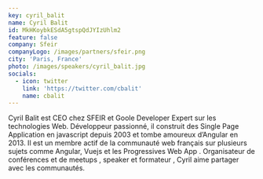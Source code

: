 ```yaml
---
key: cyril_balit
name: Cyril Balit
id: MkHKoybkESdA5gtspQdJYIzUhlm2
feature: false
company: Sfeir
companyLogo: /images/partners/sfeir.png
city: 'Paris, France'
photo: /images/speakers/cyril_balit.jpg
socials: 
  - icon: twitter
    link: 'https://twitter.com/cbalit'
    name: cbalit
---
```

Cyril Balit est CEO chez SFEIR et Goole Developer Expert sur les technologies Web. Développeur passionné, il construit des Single Page Application en javascript depuis 2003 et tombe amoureux d’Angular en 2013. Il est un membre actif de la communauté web français sur plusieurs sujets comme Angular, Vuejs et les Progressives Web App . Organisateur de conférences et de meetups , speaker et formateur , Cyril aime partager avec les communautés.